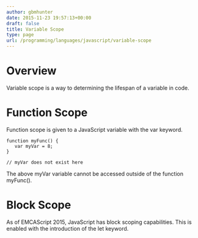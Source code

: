 ```yaml
---
author: gbmhunter
date: 2015-11-23 19:57:13+00:00
draft: false
title: Variable Scope
type: page
url: /programming/languages/javascript/variable-scope
---
```


# Overview

Variable scope is a way to determining the lifespan of a variable in code.

# Function Scope

Function scope is given to a JavaScript variable with the var keyword.
    
    function myFunc() {
       var myVar = 8;
    }
    
    // myVar does not exist here

The above myVar variable cannot be accessed outside of the function myFunc().

# Block Scope

As of EMCAScript 2015, JavaScript has block scoping capabilities. This is enabled with the introduction of the let keyword.
